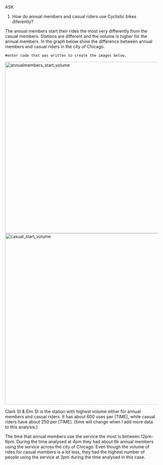 ASK

 1. How do annual members and casual riders use Cyclistic bikes diferently?

The annual members start their rides the most very differently from the casual members. Stations are different and the volume is higher for the annual members. In the graph below show the difference between annual members and casual riders in the city of Chicago.
```
#enter code that was written to create the images below.
```

<img width="563" alt="annualmembers_start_volume" src="https://github.com/user-attachments/assets/1ba7f60e-50a4-4200-8285-e0a8e0840105">

<img width="563" alt="casual_start_volume" src="https://github.com/user-attachments/assets/fdaf097d-708a-4c0b-840e-01ff11d677bc">


Clark St & Elm St is the station with highest volume either for annual members and casual riders. It has about 600 uses per [TIME], while casual riders have about 250 per [TIME]. {time will change when I add more data to this analysis.}

The time that annual members use the service the most is between 12pm-6pm.
During the time analysed at 4pm they had about 6k annual members using the service across the city of Chicago.
Even though the volume of rides for casual members is a lot less, they had the highest number of people using the service at 3pm during the time analysed in this case.
